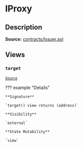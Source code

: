 # IProxy

## Description

**Source:** [contracts/Issuer.sol](https://github.com/Synthetixio/synthetix/tree/v2.98.3/contracts/Issuer.sol)

## Views

### `target`

<sub>[Source](https://github.com/Synthetixio/synthetix/tree/v2.98.3/contracts/Issuer.sol#L31)</sub>

??? example "Details"

    **Signature**

    `target() view returns (address)`

    **Visibility**

    `external`

    **State Mutability**

    `view`
